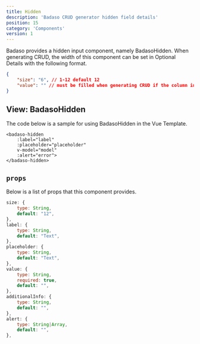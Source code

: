 ```yaml
---
title: Hidden
description: 'Badaso CRUD generator hidden field details'
position: 15
category: 'Components'
version: 1
---
```


Badaso provides a hidden input component, namely BadasoHidden. When generating CRUD, the width of this component can be set in Optional Details with the following format.

```json
{
    "size": "6", // 1-12 default 12
    "value": "" // must be filled when generating CRUD if the column in the table cannot be null
}
```

## View: BadasoHidden

The code below is a sample for using BadasoHidden in the Vue Template.

```vue
<badaso-hidden
    :label="label"
    :placeholder="placeholder"
    v-model="model"
    :alert="error">
</badaso-hidden>
```

## `props`

Below is a list of props that this component provides.

```js
size: {
    type: String,
    default: "12",
},
label: {
    type: String,
    default: "Text",
},
placeholder: {
    type: String,
    default: "Text",
},
value: {
    type: String,
    required: true,
    default: "",
},
additionalInfo: {
    type: String,
    default: "",
},
alert: {
    type: String|Array,
    default: "",
},
```